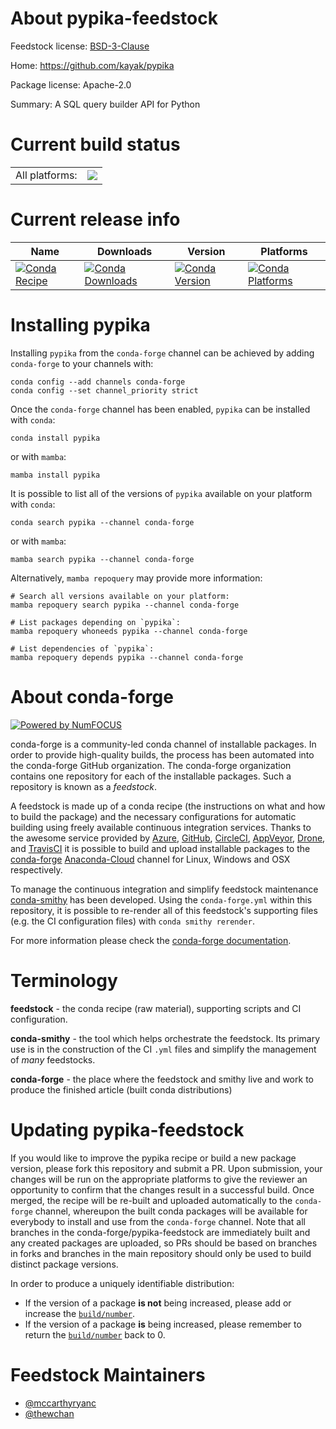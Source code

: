 About pypika-feedstock
======================

Feedstock license: [BSD-3-Clause](https://github.com/conda-forge/pypika-feedstock/blob/main/LICENSE.txt)

Home: https://github.com/kayak/pypika

Package license: Apache-2.0

Summary: A SQL query builder API for Python

Current build status
====================


<table><tr><td>All platforms:</td>
    <td>
      <a href="https://dev.azure.com/conda-forge/feedstock-builds/_build/latest?definitionId=14282&branchName=main">
        <img src="https://dev.azure.com/conda-forge/feedstock-builds/_apis/build/status/pypika-feedstock?branchName=main">
      </a>
    </td>
  </tr>
</table>

Current release info
====================

| Name | Downloads | Version | Platforms |
| --- | --- | --- | --- |
| [![Conda Recipe](https://img.shields.io/badge/recipe-pypika-green.svg)](https://anaconda.org/conda-forge/pypika) | [![Conda Downloads](https://img.shields.io/conda/dn/conda-forge/pypika.svg)](https://anaconda.org/conda-forge/pypika) | [![Conda Version](https://img.shields.io/conda/vn/conda-forge/pypika.svg)](https://anaconda.org/conda-forge/pypika) | [![Conda Platforms](https://img.shields.io/conda/pn/conda-forge/pypika.svg)](https://anaconda.org/conda-forge/pypika) |

Installing pypika
=================

Installing `pypika` from the `conda-forge` channel can be achieved by adding `conda-forge` to your channels with:

```
conda config --add channels conda-forge
conda config --set channel_priority strict
```

Once the `conda-forge` channel has been enabled, `pypika` can be installed with `conda`:

```
conda install pypika
```

or with `mamba`:

```
mamba install pypika
```

It is possible to list all of the versions of `pypika` available on your platform with `conda`:

```
conda search pypika --channel conda-forge
```

or with `mamba`:

```
mamba search pypika --channel conda-forge
```

Alternatively, `mamba repoquery` may provide more information:

```
# Search all versions available on your platform:
mamba repoquery search pypika --channel conda-forge

# List packages depending on `pypika`:
mamba repoquery whoneeds pypika --channel conda-forge

# List dependencies of `pypika`:
mamba repoquery depends pypika --channel conda-forge
```


About conda-forge
=================

[![Powered by
NumFOCUS](https://img.shields.io/badge/powered%20by-NumFOCUS-orange.svg?style=flat&colorA=E1523D&colorB=007D8A)](https://numfocus.org)

conda-forge is a community-led conda channel of installable packages.
In order to provide high-quality builds, the process has been automated into the
conda-forge GitHub organization. The conda-forge organization contains one repository
for each of the installable packages. Such a repository is known as a *feedstock*.

A feedstock is made up of a conda recipe (the instructions on what and how to build
the package) and the necessary configurations for automatic building using freely
available continuous integration services. Thanks to the awesome service provided by
[Azure](https://azure.microsoft.com/en-us/services/devops/), [GitHub](https://github.com/),
[CircleCI](https://circleci.com/), [AppVeyor](https://www.appveyor.com/),
[Drone](https://cloud.drone.io/welcome), and [TravisCI](https://travis-ci.com/)
it is possible to build and upload installable packages to the
[conda-forge](https://anaconda.org/conda-forge) [Anaconda-Cloud](https://anaconda.org/)
channel for Linux, Windows and OSX respectively.

To manage the continuous integration and simplify feedstock maintenance
[conda-smithy](https://github.com/conda-forge/conda-smithy) has been developed.
Using the ``conda-forge.yml`` within this repository, it is possible to re-render all of
this feedstock's supporting files (e.g. the CI configuration files) with ``conda smithy rerender``.

For more information please check the [conda-forge documentation](https://conda-forge.org/docs/).

Terminology
===========

**feedstock** - the conda recipe (raw material), supporting scripts and CI configuration.

**conda-smithy** - the tool which helps orchestrate the feedstock.
                   Its primary use is in the construction of the CI ``.yml`` files
                   and simplify the management of *many* feedstocks.

**conda-forge** - the place where the feedstock and smithy live and work to
                  produce the finished article (built conda distributions)


Updating pypika-feedstock
=========================

If you would like to improve the pypika recipe or build a new
package version, please fork this repository and submit a PR. Upon submission,
your changes will be run on the appropriate platforms to give the reviewer an
opportunity to confirm that the changes result in a successful build. Once
merged, the recipe will be re-built and uploaded automatically to the
`conda-forge` channel, whereupon the built conda packages will be available for
everybody to install and use from the `conda-forge` channel.
Note that all branches in the conda-forge/pypika-feedstock are
immediately built and any created packages are uploaded, so PRs should be based
on branches in forks and branches in the main repository should only be used to
build distinct package versions.

In order to produce a uniquely identifiable distribution:
 * If the version of a package **is not** being increased, please add or increase
   the [``build/number``](https://docs.conda.io/projects/conda-build/en/latest/resources/define-metadata.html#build-number-and-string).
 * If the version of a package **is** being increased, please remember to return
   the [``build/number``](https://docs.conda.io/projects/conda-build/en/latest/resources/define-metadata.html#build-number-and-string)
   back to 0.

Feedstock Maintainers
=====================

* [@mccarthyryanc](https://github.com/mccarthyryanc/)
* [@thewchan](https://github.com/thewchan/)

